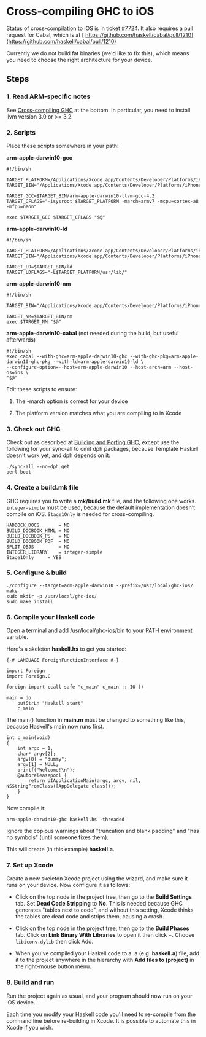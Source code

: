 # Cross-compiling GHC to iOS


Status of cross-compilation to iOS is in ticket [\#7724](https://gitlab.haskell.org//ghc/ghc/issues/7724). It also requires a pull request for Cabal, which is at [ https://github.com/haskell/cabal/pull/1210](https://github.com/haskell/cabal/pull/1210)


Currently we do not build fat binaries (we'd like to fix this), which means you need to choose the right architecture for your device.

## Steps

### 1. Read ARM-specific notes


See [Cross-compiling GHC](building/cross-compiling) at the bottom. In particular, you need to install llvm version 3.0 or \>= 3.2.

### 2. Scripts


Place these scripts somewhere in your path:

**arm-apple-darwin10-gcc**

```wiki
#!/bin/sh

TARGET_PLATFORM=/Applications/Xcode.app/Contents/Developer/Platforms/iPhoneOS.platform/Developer/SDKs/iPhoneOS6.1.sdk
TARGET_BIN="/Applications/Xcode.app/Contents/Developer/Platforms/iPhoneOS.platform/Developer/usr/bin"

TARGET_GCC=$TARGET_BIN/arm-apple-darwin10-llvm-gcc-4.2
TARGET_CFLAGS="-isysroot $TARGET_PLATFORM -march=armv7 -mcpu=cortex-a8 -mfpu=neon"

exec $TARGET_GCC $TARGET_CFLAGS "$@"
```

**arm-apple-darwin10-ld**

```wiki
#!/bin/sh

TARGET_PLATFORM=/Applications/Xcode.app/Contents/Developer/Platforms/iPhoneOS.platform/Developer/SDKs/iPhoneOS6.1.sdk
TARGET_BIN="/Applications/Xcode.app/Contents/Developer/Platforms/iPhoneOS.platform/Developer/usr/bin"

TARGET_LD=$TARGET_BIN/ld
TARGET_LDFLAGS="-L$TARGET_PLATFORM/usr/lib/"
```

**arm-apple-darwin10-nm**

```wiki
#!/bin/sh

TARGET_BIN="/Applications/Xcode.app/Contents/Developer/Platforms/iPhoneOS.platform/Developer/usr/bin"

TARGET_NM=$TARGET_BIN/nm
exec $TARGET_NM "$@"
```

**arm-apple-darwin10-cabal** (not needed during the build, but useful afterwards)

```wiki
#!/bin/sh
exec cabal --with-ghc=arm-apple-darwin10-ghc --with-ghc-pkg=arm-apple-darwin10-ghc-pkg --with-ld=arm-apple-darwin10-ld \
--configure-option=--host=arm-apple-darwin10 --host-arch=arm --host-os=ios \
"$@"
```


Edit these scripts to ensure:

1. The -march option is correct for your device

1. The platform version matches what you are compiling to in Xcode

### 3. Check out GHC


Check out as described at [Building and Porting GHC](building), except use the following for your sync-all to omit dph packages, because Template Haskell doesn't work yet, and dph depends on it:

```wiki
./sync-all --no-dph get
perl boot
```

### 4. Create a build.mk file


GHC requires you to write a **mk/build.mk** file, and the following one works. `integer-simple` must be used, because the default implementation doesn't compile on iOS. `Stage1Only` is needed for cross-compiling.

```wiki
HADDOCK_DOCS       = NO
BUILD_DOCBOOK_HTML = NO
BUILD_DOCBOOK_PS   = NO
BUILD_DOCBOOK_PDF  = NO
SPLIT_OBJS         = NO
INTEGER_LIBRARY    = integer-simple
Stage1Only 	   = YES
```

### 5. Configure & build

```wiki
./configure --target=arm-apple-darwin10 --prefix=/usr/local/ghc-ios/
make
sudo mkdir -p /usr/local/ghc-ios/
sudo make install
```

### 6. Compile your Haskell code


Open a terminal and add /usr/local/ghc-ios/bin to your PATH environment variable.


Here's a skeleton **haskell.hs** to get you started:

```wiki
{-# LANGUAGE ForeignFunctionInterface #-}

import Foreign
import Foreign.C

foreign import ccall safe "c_main" c_main :: IO ()

main = do
    putStrLn "Haskell start"
    c_main
```


The main() function in **main.m** must be changed to something like this, because Haskell's main now runs first.

```wiki
int c_main(void)
{
    int argc = 1;
    char* argv[2];
    argv[0] = "dummy";
    argv[1] = NULL;		
    printf("Welcome!\n");
    @autoreleasepool {
        return UIApplicationMain(argc, argv, nil, NSStringFromClass([AppDelegate class]));
    }
}
```


Now compile it:

```wiki
arm-apple-darwin10-ghc haskell.hs -threaded
```


Ignore the copious warnings about "truncation and blank padding" and "has no symbols" (until someone fixes them).


This will create (in this example) **haskell.a**.

### 7. Set up Xcode


Create a new skeleton Xcode project using the wizard, and make sure it runs on your device. Now configure it as follows:

- Click on the top node in the project tree, then go to the **Build Settings** tab. Set **Dead Code Stripping** to **No**. This is needed because GHC generates "tables next to code", and without this setting, Xcode thinks the tables are dead code and strips them, causing a crash.

- Click on the top node in the project tree, then go to the **Build Phases** tab. Click on **Link Binary With Libraries** to open it then click +. Choose `libiconv.dylib` then click Add.

- When you've compiled your Haskell code to a .a (e.g. **haskell.a**) file, add it to the project anywhere in the hierarchy with **Add files to (project)** in the right-mouse button menu.

### 8. Build and run


Run the project again as usual, and your program should now run on your iOS device.


Each time you modify your Haskell code you'll need to re-compile from the command line before re-building in Xcode. It is possible to automate this in Xcode if you wish.
